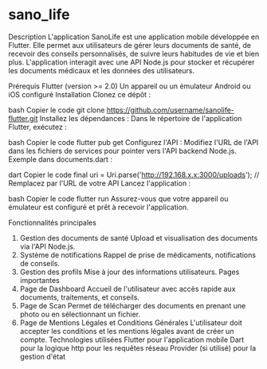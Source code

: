 # sano_life

Description
L'application SanoLife est une application mobile développée en Flutter. Elle permet aux utilisateurs de gérer leurs documents de santé, de recevoir des conseils personnalisés, de suivre leurs habitudes de vie et bien plus. L'application interagit avec une API Node.js pour stocker et récupérer les documents médicaux et les données des utilisateurs.

Prérequis
Flutter (version >= 2.0)
Un appareil ou un émulateur Android ou iOS configuré
Installation
Clonez ce dépôt :

bash
Copier le code
git clone https://github.com/username/sanolife-flutter.git
Installez les dépendances : Dans le répertoire de l'application Flutter, exécutez :

bash
Copier le code
flutter pub get
Configurez l'API : Modifiez l'URL de l'API dans les fichiers de services pour pointer vers l'API backend Node.js. Exemple dans documents.dart :

dart
Copier le code
final uri = Uri.parse('http://192.168.x.x:3000/uploads'); // Remplacez par l'URL de votre API
Lancez l'application :

bash
Copier le code
flutter run
Assurez-vous que votre appareil ou émulateur est configuré et prêt à recevoir l'application.

Fonctionnalités principales
1. Gestion des documents de santé
Upload et visualisation des documents via l'API Node.js.
2. Système de notifications
Rappel de prise de médicaments, notifications de conseils.
3. Gestion des profils
Mise à jour des informations utilisateurs.
Pages importantes
1. Page de Dashboard
Accueil de l'utilisateur avec accès rapide aux documents, traitements, et conseils.
2. Page de Scan
Permet de télécharger des documents en prenant une photo ou en sélectionnant un fichier.
3. Page de Mentions Légales et Conditions Générales
L'utilisateur doit accepter les conditions et les mentions légales avant de créer un compte.
Technologies utilisées
Flutter pour l'application mobile
Dart pour la logique
http pour les requêtes réseau
Provider (si utilisé) pour la gestion d'état
